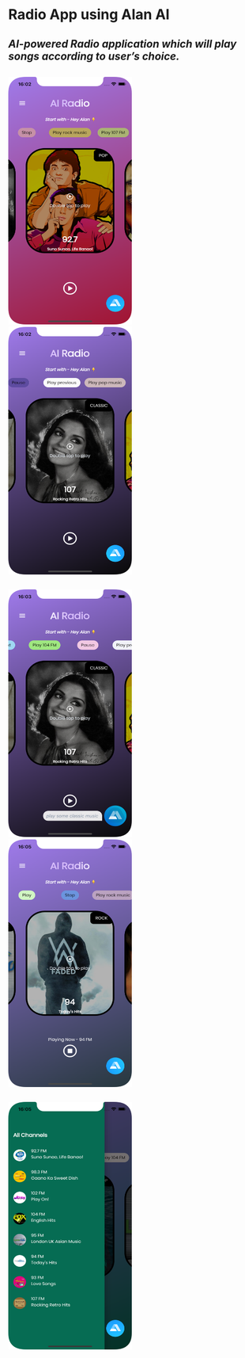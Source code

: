 # Radio App using Alan AI

<h2><i>AI-powered Radio application which will play songs according to user’s choice.</i><h2> 


<img src="ai1.png" width="250" height="500" > &nbsp;&nbsp;&nbsp;&nbsp;&nbsp;&nbsp;&nbsp;&nbsp; <img src="ai2.png" width="250" height="500"><br><br><img src="ai3.png" width="250" height="500"> &nbsp;&nbsp;&nbsp;&nbsp;&nbsp;&nbsp;&nbsp;&nbsp;<img src="ai4.png" width="250" height="500"><br><br><img src="ai5.png" width="250" height="500">


